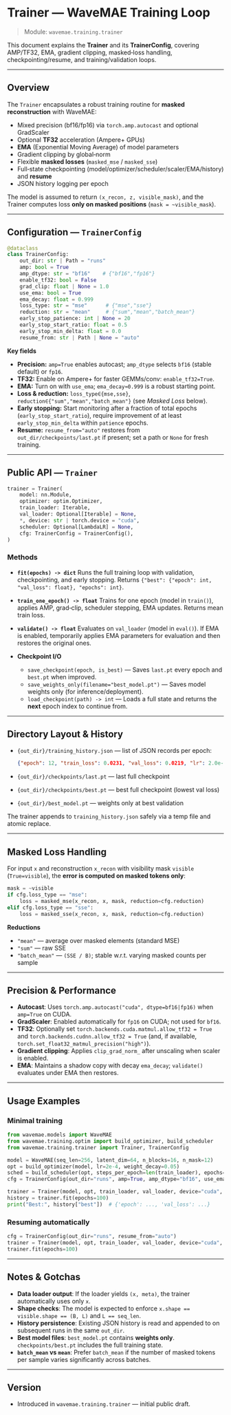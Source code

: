 # Trainer — WaveMAE Training Loop

> Module: `wavemae.training.trainer`

This document explains the **Trainer** and its **TrainerConfig**, covering AMP/TF32, EMA, gradient clipping, masked‑loss handling, checkpointing/resume, and training/validation loops.

---

## Overview

The `Trainer` encapsulates a robust training routine for **masked reconstruction** with WaveMAE:

* Mixed precision (bf16/fp16) via `torch.amp.autocast` and optional GradScaler
* Optional **TF32** acceleration (Ampere+
  GPUs)
* **EMA** (Exponential Moving Average) of model parameters
* Gradient clipping by global‑norm
* Flexible **masked losses** (`masked_mse` / `masked_sse`)
* Full‑state checkpointing (model/optimizer/scheduler/scaler/EMA/history) and **resume**
* JSON history logging per epoch

The model is assumed to return `(x_recon, z, visible_mask)`, and the Trainer computes loss **only on masked positions** (`mask = ~visible_mask`).

---

## Configuration — `TrainerConfig`

```python
@dataclass
class TrainerConfig:
    out_dir: str | Path = "runs"
    amp: bool = True
    amp_dtype: str = "bf16"    # {"bf16","fp16"}
    enable_tf32: bool = False
    grad_clip: float | None = 1.0
    use_ema: bool = True
    ema_decay: float = 0.999
    loss_type: str = "mse"      # {"mse","sse"}
    reduction: str = "mean"     # {"sum","mean","batch_mean"}
    early_stop_patience: int | None = 20
    early_stop_start_ratio: float = 0.5
    early_stop_min_delta: float = 0.0
    resume_from: str | Path | None = "auto"
```

**Key fields**

* **Precision:** `amp=True` enables autocast; `amp_dtype` selects `bf16` (stable default) or `fp16`.
* **TF32:** Enable on Ampere+ for faster GEMMs/conv: `enable_tf32=True`.
* **EMA:** Turn on with `use_ema`; `ema_decay≈0.999` is a robust starting point.
* **Loss & reduction:** `loss_type∈{mse,sse}`, `reduction∈{"sum","mean","batch_mean"}` (see *Masked Loss* below).
* **Early stopping:** Start monitoring after a fraction of total epochs (`early_stop_start_ratio`), require improvement of at least `early_stop_min_delta` within `patience` epochs.
* **Resume:** `resume_from="auto"` restores from `out_dir/checkpoints/last.pt` if present; set a path or `None` for fresh training.

---

## Public API — `Trainer`

```python
trainer = Trainer(
    model: nn.Module,
    optimizer: optim.Optimizer,
    train_loader: Iterable,
    val_loader: Optional[Iterable] = None,
    *, device: str | torch.device = "cuda",
    scheduler: Optional[LambdaLR] = None,
    cfg: TrainerConfig = TrainerConfig(),
)
```

### Methods

* **`fit(epochs) -> dict`**
  Runs the full training loop with validation, checkpointing, and early stopping.
  Returns `{"best": {"epoch": int, "val_loss": float}, "epochs": int}`.

* **`train_one_epoch() -> float`**
  Trains for one epoch (model in `train()`), applies AMP, grad‑clip, scheduler stepping, EMA updates. Returns mean train loss.

* **`validate() -> float`**
  Evaluates on `val_loader` (model in `eval()`). If EMA is enabled, temporarily applies EMA parameters for evaluation and then restores the original ones.

* **Checkpoint I/O**

  * `save_checkpoint(epoch, is_best)` — Saves `last.pt` every epoch and `best.pt` when improved.
  * `save_weights_only(filename="best_model.pt")` — Saves model weights only (for inference/deployment).
  * `load_checkpoint(path) -> int` — Loads a full state and returns the **next** epoch index to continue from.

---

## Directory Layout & History

* `{out_dir}/training_history.json` — list of JSON records per epoch:

  ```json
  {"epoch": 12, "train_loss": 0.0231, "val_loss": 0.0219, "lr": 2.0e-4}
  ```
* `{out_dir}/checkpoints/last.pt` — last full checkpoint
* `{out_dir}/checkpoints/best.pt` — best full checkpoint (lowest val loss)
* `{out_dir}/best_model.pt` — weights only at best validation

The trainer appends to `training_history.json` safely via a temp file and atomic replace.

---

## Masked Loss Handling

For input `x` and reconstruction `x_recon` with visibility mask `visible` (`True=visible`), the **error is computed on masked tokens only**:

```python
mask = ~visible
if cfg.loss_type == "mse":
    loss = masked_mse(x_recon, x, mask, reduction=cfg.reduction)
elif cfg.loss_type == "sse":
    loss = masked_sse(x_recon, x, mask, reduction=cfg.reduction)
```

**Reductions**

* `"mean"` — average over masked elements (standard MSE)
* `"sum"` — raw SSE
* `"batch_mean"` — `(SSE / B)`; stable w.r.t. varying masked counts per sample

---

## Precision & Performance

* **Autocast**: Uses `torch.amp.autocast("cuda", dtype=bf16|fp16)` when `amp=True` on CUDA.
* **GradScaler**: Enabled automatically for `fp16` on CUDA; not used for `bf16`.
* **TF32**: Optionally set `torch.backends.cuda.matmul.allow_tf32 = True` and `torch.backends.cudnn.allow_tf32 = True` (and, if available, `torch.set_float32_matmul_precision("high")`).
* **Gradient clipping**: Applies `clip_grad_norm_` after unscaling when scaler is enabled.
* **EMA**: Maintains a shadow copy with decay `ema_decay`; `validate()` evaluates under EMA then restores.

---

## Usage Examples

### Minimal training

```python
from wavemae.models import WaveMAE
from wavemae.training.optim import build_optimizer, build_scheduler
from wavemae.training.trainer import Trainer, TrainerConfig

model = WaveMAE(seq_len=256, latent_dim=64, n_blocks=16, n_mask=12)
opt = build_optimizer(model, lr=2e-4, weight_decay=0.05)
sched = build_scheduler(opt, steps_per_epoch=len(train_loader), epochs=100, warmup_epochs=5)
cfg = TrainerConfig(out_dir="runs", amp=True, amp_dtype="bf16", use_ema=True, loss_type="mse", reduction="mean")

trainer = Trainer(model, opt, train_loader, val_loader, device="cuda", scheduler=sched, cfg=cfg)
history = trainer.fit(epochs=100)
print("Best:", history["best"])  # {'epoch': ..., 'val_loss': ...}
```

### Resuming automatically

```python
cfg = TrainerConfig(out_dir="runs", resume_from="auto")
trainer = Trainer(model, opt, train_loader, val_loader, device="cuda", scheduler=sched, cfg=cfg)
trainer.fit(epochs=100)
```

---

## Notes & Gotchas

* **Data loader output**: If the loader yields `(x, meta)`, the trainer automatically uses only `x`.
* **Shape checks**: The model is expected to enforce `x.shape == visible.shape == (B, L)` and `L == seq_len`.
* **History persistence**: Existing JSON history is read and appended to on subsequent runs in the same `out_dir`.
* **Best model files**: `best_model.pt` contains **weights only**. `checkpoints/best.pt` includes the full training state.
* **`batch_mean` vs `mean`**: Prefer `batch_mean` if the number of masked tokens per sample varies significantly across batches.

---

## Version

* Introduced in `wavemae.training.trainer` — initial public draft.
